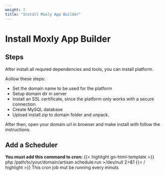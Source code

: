 ```yaml
---
weight: 7
title: "Install Moxly App Builder"
---
```


# Install Moxly App Builder

## Steps
After install all requred dependencies and tools, you can install platform.

Аollow these steps:
- Set the domain name to be used for the platform
- Setup domain dir in server
- Install an SSL certificate, since the platform only works with a secure connection.
- Create MySQL database
- Upload install.zip to domain folder and unpack.

After then, open your domain url in browser and make install with follow the instructions.

## Add a Scheduler

**You must add this command to cron:**
{{< highlight go-html-template >}}
php /path/to/your/domain/artisan schedule:run  >/dev/null 2>&1 
{{< / highlight >}}
This cron job mut be running every minuts